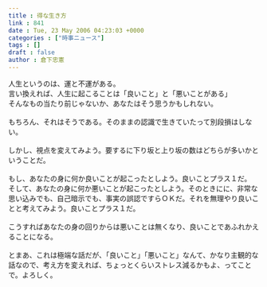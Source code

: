 ```yaml
---
title : 得な生き方
link : 841
date : Tue, 23 May 2006 04:23:03 +0000
categories : ["時事ニュース"]
tags : []
draft : false
author : 倉下忠憲
---
```


人生というのは、運と不運がある。<BR>言い換えれば、人生に起こることは「良いこと」と「悪いことがある」<BR>そんなもの当たり前じゃないか、あなたはそう思うかもしれない。<BR><BR>もちろん、それはそうである。そのままの認識で生きていたって別段損はしない。<BR><BR>しかし、視点を変えてみよう。要するに下り坂と上り坂の数はどちらが多いかということだ。<BR><BR>もし、あなたの身に何か良いことが起こったとしよう。良いことプラス１だ。<BR>そして、あなたの身に何か悪いことが起こったとしよう。そのときにに、非常な思い込みでも、自己暗示でも、事実の誤認ですらＯＫだ。それを無理やり良いことと考えてみよう。良いことプラス１だ。<BR><BR>こうすればあなたの身の回りからは悪いことは無くなり、良いことであふれかえることになる。<BR><BR>とまあ、これは極端な話だが、「良いこと」「悪いこと」なんて、かなり主観的な話なので、考え方を変えれば、ちょっとくらいストレス減るかもよ、ってことで。よろしく。<br><br>
